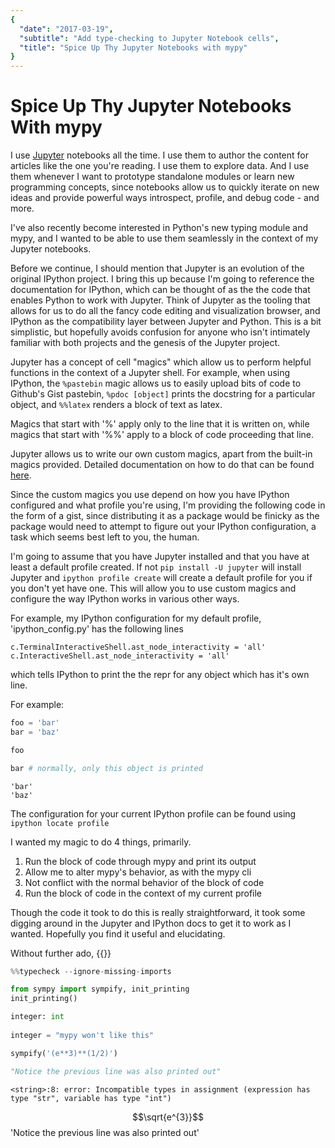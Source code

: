 ```yaml
---
{
  "date": "2017-03-19",
  "subtitle": "Add type-checking to Jupyter Notebook cells",
  "title": "Spice Up Thy Jupyter Notebooks with mypy"
}
---
```

<!--more-->

# Spice Up Thy Jupyter Notebooks With mypy

I use [Jupyter](http://jupyter.org/) notebooks all the time. I use them to author the content for articles like the one you're reading. I use them to explore data. And I use them whenever I want to prototype standalone modules or learn new programming concepts, since notebooks allow us to quickly iterate on new ideas and provide powerful ways introspect, profile, and debug code - and more.

I've also recently become interested in Python's new typing module and mypy, and I wanted to be able to use them seamlessly in the context of my Jupyter notebooks.

Before we continue, I should mention that Jupyter is an evolution of the original IPython project. I bring this up because I'm going to reference the documentation for IPython, which can be thought of as the the code that enables Python to work with Jupyter. Think of Jupyter as the tooling that allows for us to do all the fancy code editing and visualization browser, and IPython as the compatibility layer between Jupyter and Python. This is a bit simplistic, but hopefully avoids confusion for anyone who isn't intimately familiar with both projects and the genesis of the Jupyter project.

Jupyter has a concept of cell "magics" which allow us to perform helpful functions in the context of a Jupyter shell. For example, when using IPython, the `%pastebin` magic allows us to easily upload bits of code to Github's Gist pastebin, `%pdoc [object]` prints the docstring for a particular object, and `%%latex` renders a block of text as latex.

Magics that start with  '%' apply only to the line that it is written on, while
magics that start with '%%' apply to a block of code proceeding that line.

Jupyter allows us to write our own custom magics, apart from the built-in magics provided. Detailed documentation on how to do that can be found [here](http://ipython.readthedocs.io/en/stable/config/custommagics.html).

Since the custom magics you use depend on how you have IPython configured and what profile you're using, I'm providing the following code in the form of a gist, since distributing it as a package would be finicky as the package would need to attempt to figure out your IPython configuration, a task which seems best left to you, the human.

I'm going to assume that you have Jupyter installed and that you have at least a default profile created. If not `pip install -U jupyter` will install Jupyter and `ipython profile create` will create a default profile for you if you don't yet have one. This will allow you to use custom magics and configure the way IPython works in various other ways.

For example, my IPython configuration for my default profile, 'ipython_config.py' has the following lines

    c.TerminalInteractiveShell.ast_node_interactivity = 'all'
    c.InteractiveShell.ast_node_interactivity = 'all'
    
which tells IPython to print the the repr for any object which has it's own line. 

For example:


```python
foo = 'bar'
bar = 'baz'

foo

bar # normally, only this object is printed
```

    'bar'
    'baz'



The configuration for your current IPython profile can be found using `ipython locate profile`

I wanted my magic to do 4 things, primarily.

1. Run the block of code through mypy and print its output
2. Allow me to alter mypy's behavior, as with the mypy cli
2. Not conflict with the normal behavior of the block of code
3. Run the block of code in the context of my current profile

Though the code it took to do this is really straightforward, it took some digging around in the Jupyter and IPython docs to get it to work as I wanted. Hopefully you find it useful and elucidating.

Without further ado, {{<gist knowsuchagency f7b2203dd613756a45f816d6809f01a6 >}}


```python
%%typecheck --ignore-missing-imports

from sympy import sympify, init_printing
init_printing()

integer: int
    
integer = "mypy won't like this"

sympify('(e**3)**(1/2)')

"Notice the previous line was also printed out"
```

    <string>:8: error: Incompatible types in assignment (expression has type "str", variable has type "int")
    





$$\sqrt{e^{3}}$$
    'Notice the previous line was also printed out'


